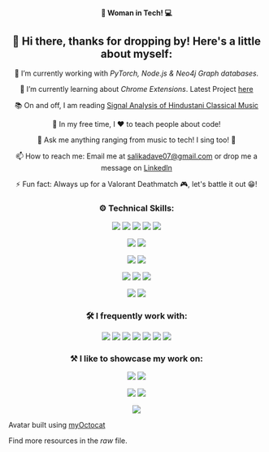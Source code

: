 <div align="center">

#### 👩 Woman in Tech! 💻
## 👋 Hi there, thanks for dropping by! Here's a little about myself:
  
🔭 I’m currently working with *PyTorch, Node.js & Neo4j Graph databases.*
  
🌱 I’m currently learning about *Chrome Extensions*. Latest Project [here](https://github.com/salikadave/youtube-transcripts-summarizer-extension)
  
📚 On and off, I am reading [Signal Analysis of Hindustani Classical Music](https://books.google.co.in/books?id=rD9RDgAAQBAJ&printsec=frontcover&dq=hindustani+classical+music&hl=en&newbks=1&newbks_redir=1&sa=X&ved=2ahUKEwiE5bfY2fXwAhVl83MBHZMRA2gQ6AEwBHoECAgQAg)
  
🎈 In my free time, I ❤ to teach people about code!
  
💬 Ask me anything ranging from music to tech! I sing too! 🎤
  
📫 How to reach me: Email me at <a href="mailto:salikadave07@gmail.com">salikadave07@gmail.com</a> or drop me a message on [LinkedIn](https://www.linkedin.com/in/salikadave/)
  
⚡ Fun fact: Always up for a Valorant Deathmatch 🎮, let's battle it out 😁! 

### ⚙ Technical Skills:
![](https://img.shields.io/badge/HTML5-E34F26?style=for-the-badge&logo=html5&logoColor=white)
![](https://img.shields.io/badge/CSS3-1572B6?style=for-the-badge&logo=css3&logoColor=white)
![](https://img.shields.io/badge/JavaScript-F7DF1E?style=for-the-badge&logo=javascript&logoColor=black)
![](https://img.shields.io/badge/Python-3776AB?style=for-the-badge&logo=python&logoColor=white)
![](https://img.shields.io/badge/React-20232A?style=for-the-badge&logo=react&logoColor=61DAFB)
  
![](https://img.shields.io/badge/-materialize--css-ff69b4?style=for-the-badge&logo=materialize--css&logoColor=white)
![](https://img.shields.io/badge/ChartJS-FF6384?style=for-the-badge&logo=chart-dot-js&logoColor=white)

![](https://img.shields.io/badge/Node.js-43853D?style=for-the-badge&logo=node.js&logoColor=white)
![](https://img.shields.io/badge/Flask-000000?style=for-the-badge&logo=flask&logoColor=white)

![](https://img.shields.io/badge/Neo4j-018bff?style=for-the-badge&logo=neo4j&logoColor=black)
![](https://img.shields.io/badge/MongoDB-4EA94B?style=for-the-badge&logo=mongodb&logoColor=white)
![](https://img.shields.io/badge/MySQL-00000F?style=for-the-badge&logo=mysql&logoColor=white)

![](https://img.shields.io/badge/Cordova-35434F?style=for-the-badge&logo=apache-cordova&logoColor=E8E8E8)
![](https://img.shields.io/badge/React_Native-20232A?style=for-the-badge&logo=react&logoColor=61DAFB)


### 🛠 I frequently work with:
![](https://img.shields.io/badge/Markdown-000000?style=for-the-badge&logo=markdown&logoColor=white)
![](https://img.shields.io/badge/InVision-CE1A56?style=for-the-badge&logo=InVision&logoColor=white)
![](https://img.shields.io/badge/Figma-black?style=for-the-badge&logo=figma&logoColor=F24E1E)
![](https://img.shields.io/badge/VS_Code-0078D4?style=for-the-badge&logo=visual%20studio%20code&logoColor=white)
![](https://img.shields.io/badge/Netlify-323236?style=for-the-badge&logo=netlify&logoColor=00C7B7)
![](https://img.shields.io/badge/Heroku-430098?style=for-the-badge&logo=heroku&logoColor=white)
![](https://img.shields.io/badge/GitBook-1F2329?style=for-the-badge&logo=gitbook&logoColor=7B36ED)

### ⚒ I like to showcase my work on:  
<a href="https://github.com/salikadave" ><img src="https://img.shields.io/badge/GitHub-100000?style=for-the-badge&logo=github&logoColor=white" /></a>
<a href="https://codepen.io/salikadave" ><img src="https://img.shields.io/badge/Codepen-000000?style=for-the-badge&logo=codepen&logoColor=white" /></a>

<!--
### My Workspace:
![](https://img.shields.io/badge/Windows-Legion_Y540-0078D6?style=for-the-badge&logo=windows&logoColor=white)
![](https://img.shields.io/badge/Intel-Core_i7_9th-0071C5?style=for-the-badge&logo=intel&logoColor=white)
![](https://img.shields.io/badge/NVIDIA-GTX1650-76B900?style=for-the-badge&logo=nvidia&logoColor=white)
-->

  <a href="#" ><img src="https://github-readme-stats.vercel.app/api?username=salikadave&count_private=true&show_icons=true&theme=nightowl" /></a>
  <a href="#" ><img src="http://github-readme-streak-stats.herokuapp.com?user=salikadave&theme=nightowl" /></a>  

![](https://badges.pufler.dev/visits/salikadave/salikadave)

</div>  
  
Avatar built using [myOctocat](https://myoctocat.com/)

Find more resources in the *raw* file.

<!--
**salikadave/salikadave** is a ✨ _special_ ✨ repository because its `README.md` (this file) appears on your GitHub profile.

![](https://badges.pufler.dev/visits/salikadave/salikadave)
![](https://komarev.com/ghpvc/?username=salikadave&color-lightgrey)
[![Top Langs](https://github-readme-stats.vercel.app/api/top-langs/?username=salikadave&layout=compact)](https://github.com/salikadave/github-readme-stats)

Here are some ideas to get you started:
https://github.com/anuraghazra/github-readme-stats
https://git.io/streak-stats
https://dev.to/envoy_/150-badges-for-github-pnk
https://shields.io/
https://github.com/alexandresanlim
https://towardsdatascience.com/build-a-stunning-readme-for-your-github-profile-9b80434fe5d7
-->
